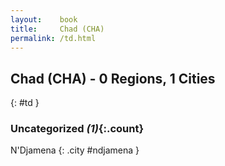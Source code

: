 ```yaml
---
layout:    book
title:     Chad (CHA)
permalink: /td.html
---
```


## Chad (CHA) - 0 Regions, 1 Cities
{: #td }





### Uncategorized _(1)_{:.count}


N'Djamena  {: .city #ndjamena } <br>


 
